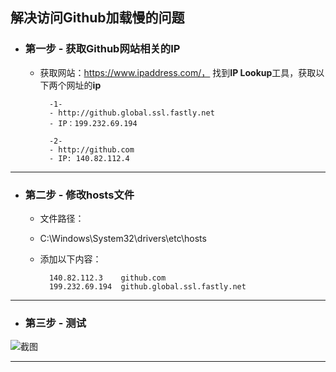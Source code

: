 ## **解决访问Github加载慢的问题**
  

 - ### 第一步 - 获取Github网站相关的IP
    - 获取网站：https://www.ipaddress.com/，
    找到**IP Lookup**工具，获取以下两个网址的**ip**
            
            -1- 
            - http://github.global.ssl.fastly.net
            - IP：199.232.69.194

            -2-
            - http://github.com
            - IP: 140.82.112.4

---
  
- ### 第二步 - 修改hosts文件
    - 文件路径：
    - C:\Windows\System32\drivers\etc\hosts
    - 添加以下内容：
    
            140.82.112.3    github.com
            199.232.69.194  github.global.ssl.fastly.net

---
  
- ### 第三步 - 测试
![截图](https://github.com/S3ner/S3ner.github.io/blob/master/images/jietu_hosts_20200713181107.jpg?raw=true)

---
